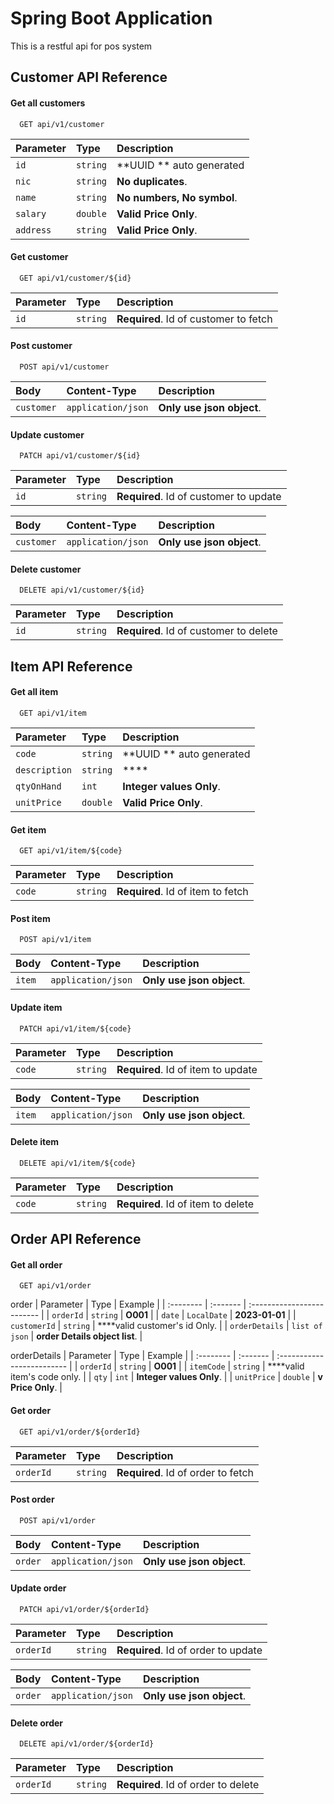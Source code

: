 
# Spring Boot Application

This is a restful api for pos system

## Customer API Reference

#### Get all customers

```http
  GET api/v1/customer
```

| Parameter | Type     | Description                |
| :-------- | :------- | :------------------------- |
| `id` | `string` | **UUID ** auto generated |
| `nic` | `string` | **No duplicates**. |
| `name` | `string` | **No numbers, No symbol**. |
| `salary` | `double` | **Valid Price Only**. |
| `address` | `string` | **Valid Price Only**. |

#### Get customer

```http
  GET api/v1/customer/${id}
```

| Parameter | Type     | Description                       |
| :-------- | :------- | :-------------------------------- |
| `id`      | `string` | **Required**. Id of customer to fetch |

#### Post customer

```http
  POST api/v1/customer
```

| Body |      Content-Type     | Description        |
| :-------- | :-------------- | :-------------------|
| `customer`      | `application/json`| **Only use json object**.|

#### Update customer

```http
  PATCH api/v1/customer/${id}
```
| Parameter | Type     | Description                       |
| :-------- | :------- | :-------------------------------- |
| `id`      | `string` | **Required**. Id of customer to update |

| Body |      Content-Type     | Description        |
| :-------- | :-------------- | :-------------------|
| `customer`      | `application/json`| **Only use json object**.|

#### Delete customer

```http
  DELETE api/v1/customer/${id}
```
| Parameter | Type     | Description                       |
| :-------- | :------- | :-------------------------------- |
| `id`      | `string` | **Required**. Id of customer to delete |




## Item API Reference

#### Get all item

```http
  GET api/v1/item
```

| Parameter | Type     | Description                |
| :-------- | :------- | :------------------------- |
| `code` | `string` | **UUID ** auto generated |
| `description` | `string` | **** |
| `qtyOnHand` | `int` | **Integer values Only**. |
| `unitPrice` | `double` | **Valid Price Only**. |

#### Get item

```http
  GET api/v1/item/${code}
```

| Parameter | Type     | Description                       |
| :-------- | :------- | :-------------------------------- |
| `code`      | `string` | **Required**. Id of item to fetch |

#### Post item

```http
  POST api/v1/item
```

| Body |      Content-Type     | Description        |
| :-------- | :-------------- | :-------------------|
| `item`      | `application/json`| **Only use json object**.|

#### Update item

```http
  PATCH api/v1/item/${code}
```
| Parameter | Type     | Description                       |
| :-------- | :------- | :-------------------------------- |
| `code`      | `string` | **Required**. Id of item to update |

| Body |      Content-Type     | Description        |
| :-------- | :-------------- | :-------------------|
| `item`      | `application/json`| **Only use json object**.|

#### Delete item

```http
  DELETE api/v1/item/${code}
```
| Parameter | Type     | Description                       |
| :-------- | :------- | :-------------------------------- |
| `code`      | `string` | **Required**. Id of item to delete |




## Order API Reference

#### Get all order

```http
  GET api/v1/order
```
order
| Parameter | Type     | Example                |
| :-------- | :------- | :------------------------- |
| `orderId` | `string` | **O001** |
| `date` | `LocalDate` | **2023-01-01** |
| `customerId` | `string` | ****valid customer's id Only. |
| `orderDetails` | `list of json` | **order Details object list**. |

orderDetails
| Parameter | Type     | Example                |
| :-------- | :------- | :------------------------- |
| `orderId` | `string` | **O001** |
| `itemCode` | `string` | ****valid item's code only. |
| `qty` | `int` | **Integer values Only**. |
| `unitPrice` | `double` | **v Price Only**. |

#### Get order

```http
  GET api/v1/order/${orderId}
```

| Parameter | Type     | Description                       |
| :-------- | :------- | :-------------------------------- |
| `orderId`      | `string` | **Required**. Id of order to fetch |

#### Post order

```http
  POST api/v1/order
```

| Body |      Content-Type     | Description        |
| :-------- | :-------------- | :-------------------|
| `order`      | `application/json`| **Only use json object**.|

#### Update order

```http
  PATCH api/v1/order/${orderId}
```
| Parameter | Type     | Description                       |
| :-------- | :------- | :-------------------------------- |
| `orderId`      | `string` | **Required**. Id of order to update |

| Body |      Content-Type     | Description        |
| :-------- | :-------------- | :-------------------|
| `order`      | `application/json`| **Only use json object**.|

#### Delete order

```http
  DELETE api/v1/order/${orderId}
```
| Parameter | Type     | Description                       |
| :-------- | :------- | :-------------------------------- |
| `orderId`      | `string` | **Required**. Id of order to delete |



